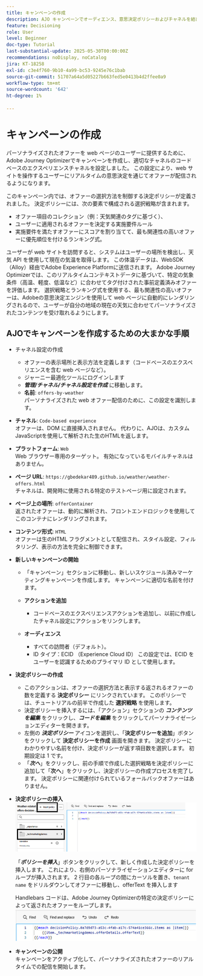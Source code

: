 ```yaml
---
title: キャンペーンの作成
description: AJO キャンペーンでオーディエンス、意思決定ポリシーおよびチャネルを結び付け、顧客のタッチポイントをまたいで適切なタイミングでパーソナライズされたオファーを提供する方法を説明します。
feature: Decisioning
role: User
level: Beginner
doc-type: Tutorial
last-substantial-update: 2025-05-30T00:00:00Z
recommendations: noDisplay, noCatalog
jira: KT-18258
exl-id: c3e4f760-9b10-4a99-bc53-9245e76c1bab
source-git-commit: 51707a64a5d05227b663fed5e0413b4d2ffee0a9
workflow-type: tm+mt
source-wordcount: '642'
ht-degree: 1%

---
```


# キャンペーンの作成

パーソナライズされたオファーを web ページのユーザーに提供するために、Adobe Journey Optimizerでキャンペーンを作成し、適切なチャネルのコードベースのエクスペリエンスチャネルを設定しました。 この設定により、web サイトを操作するユーザーにリアルタイムの意思決定を通じてオファーが配信されるようになります。

このキャンペーン内では、オファーの選択方法を制御する決定ポリシーが定義されました。 決定ポリシーには、次の要素で構成される選択戦略が含まれます。

- オファー項目のコレクション（例：天気関連のタグに基づく）、
- ユーザーに適用されるオファーを決定する実施要件ルール
- 実施要件を満たすオファーにスコアを割り当てて、最も関連性の高いオファーに優先順位を付けるランキング式。

ユーザーが web サイトを訪問すると、システムはユーザーの場所を検出し、天気 API を使用して現在の気温を取得します。 この体温データは、WebSDK（Alloy）経由でAdobe Experience Platformに送信されます。 Adobe Journey Optimizerでは、このリアルタイムコンテキストデータに基づいて、特定の気象条件（高温、軽度、低温など）に合わせてタグ付けされた事前定義済みオファーを評価します。 選択戦略とランキング式を使用する、最も関連性の高いオファーは、Adobeの意思決定エンジンを使用して web ページに自動的にレンダリングされるので、ユーザーが自分の地域の現在の天気に合わせてパーソナライズされたコンテンツを受け取れるようにします。


## AJOでキャンペーンを作成するための大まかな手順

- チャネル設定の作成
   - オファーの表示場所と表示方法を定義します（コードベースのエクスペリエンスを含む web ページなど）。
   - ジャーニー最適化ツールにログインします
   - _**管理/チャネル/チャネル設定を作成**_ に移動します。
   - **名前**: `offers-by-weather`\
     パーソナライズされた web オファー配信のために、この設定を識別します。
- **チャネル**:
  `Code-based experience`\
  オファーは、DOM に直接挿入されません。 代わりに、AJOは、カスタム JavaScriptを使用して解析された生のHTMLを返します。
- **プラットフォーム**: `Web`\
  Web ブラウザー専用のターゲット。 有効になっているモバイルチャネルはありません。

- **ページ URL**: `https://gbedekar489.github.io/weather/weather-offers.html`\
  チャネルは、開発時に使用される特定のテストページ用に設定されます。
- **ページ上の場所**: `offerContainer`\
  返されたオファーは、動的に解析され、フロントエンドロジックを使用してこのコンテナにレンダリングされます。

- **コンテンツ形式**: `HTML`\
  オファーは生のHTML フラグメントとして配信され、スタイル設定、フィルタリング、表示の方法を完全に制御できます。


- **新しいキャンペーンの開始**
   - 「キャンペーン」セクションに移動し、新しいスケジュール済みマーケティングキャンペーンを作成します。 キャンペーンに適切な名前を付けます。
   - **アクションを追加**
      - コードベースのエクスペリエンスアクションを追加し、以前に作成したチャネル設定にアクションをリンクします。



   - **オーディエンス**
      - すべての訪問者（デフォルト）。
      - ID タイプ：ECID （Experience Cloud ID）
この設定では、ECID をユーザーを認識するためのプライマリ ID として使用します。


- **決定ポリシーの作成**
   - このアクションは、オファーの選択方法と表示する返されるオファーの数を定義する **決定ポリシー** にリンクされています。 このポリシーでは、チュートリアルの前半で作成した **選択戦略** を使用します。
   - 決定ポリシーを挿入するには、「アクション」セクションの **_コンテンツを編集_** をクリックし、**_コードを編集_** をクリックしてパーソナライゼーションエディターを開きます。
   - 左側の _**決定ポリシー**_ アイコンを選択し、「**決定ポリシーを追加**」ボタンをクリックして **決定ポリシーを作成** 画面を開きます。 決定ポリシーにわかりやすい名前を付け、決定ポリシーが返す項目数を選択します。 初期設定は 1 です。
   - 「**_次へ_**」をクリックし、前の手順で作成した選択戦略を決定ポリシーに追加して「**次へ**」をクリックし、決定ポリシーの作成プロセスを完了します。 決定ポリシーに関連付けられているフォールバックオファーはありません。



- **決定ポリシーの挿入**
  ![personalization-editor](assets/personalization-editor.png)

  「_**ポリシーを挿入**_」ボタンをクリックして、新しく作成した決定ポリシーを挿入します。 これにより、右側のパーソナライゼーションエディターに for ループが挿入されます。
2 行目の各ループの間にカーソルを置き、`tenant name` をドリルダウンしてオファーに移動し、offerText を挿入します

  Handlebars コードは、Adobe Journey Optimizerの特定の決定ポリシーによって返されたオファーをループします。
  ![ ハンドルバー ](assets/handlebar-code.png)

- **キャンペーンの公開**\
  キャンペーンをアクティブ化して、パーソナライズされたオファーのリアルタイムでの配信を開始します。
